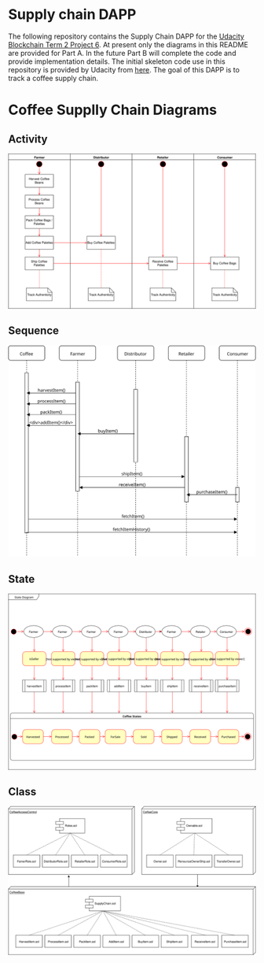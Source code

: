 # Supply chain DAPP

The following repository contains the Supply Chain DAPP for the
[Udacity Blockchain Term 2 Project 6](https://www.udacity.com/course/blockchain-developer-nanodegree--nd1309).
At present only the diagrams in this README are provided for Part A.
In the future Part B will complete the code and provide implementation details.
The initial skeleton code use in this repository is provided by Udacity from
[here](https://github.com/udacity/nd1309-Project-6b-Example-Template).
The goal of this DAPP is to track a coffee supply chain.

# Coffee Supplly Chain Diagrams

## Activity

![](images/CoffeeActivity.svg)

## Sequence

![](images/CoffeeSequence.svg)

## State

![](images/CoffeeState.svg)

## Class

![](images/CoffeeClass.svg)
